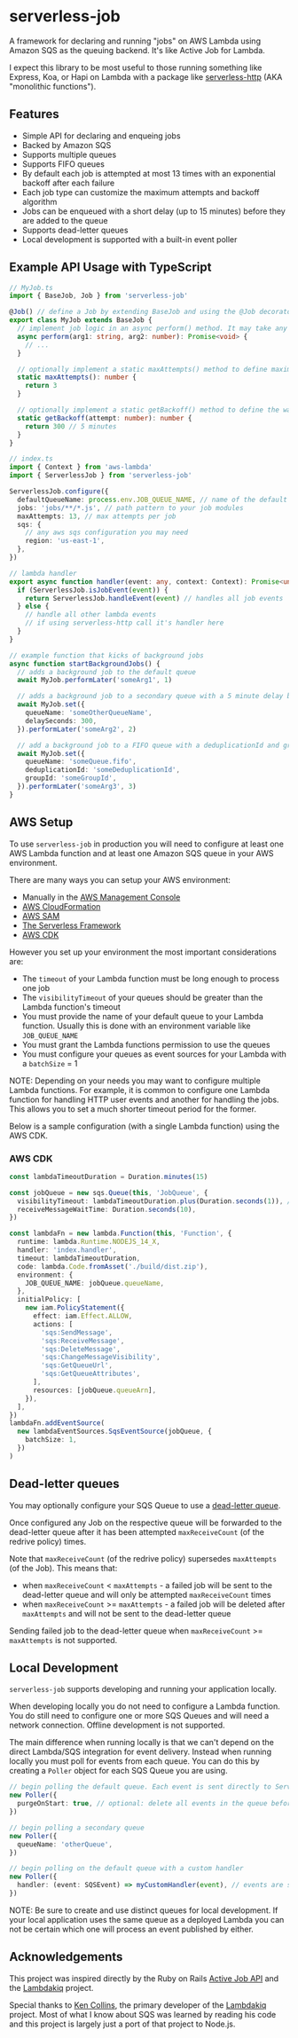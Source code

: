 # serverless-job

A framework for declaring and running "jobs" on AWS Lambda using Amazon SQS as
the queuing backend. It's like Active Job for Lambda.

I expect this library to be most useful to those running something like Express,
Koa, or Hapi on Lambda with a package like
[serverless-http](https://github.com/dougmoscrop/serverless-http) (AKA "monolithic functions").

## Features

- Simple API for declaring and enqueing jobs
- Backed by Amazon SQS
- Supports multiple queues
- Supports FIFO queues
- By default each job is attempted at most 13 times with an exponential backoff after each failure
- Each job type can customize the maximum attempts and backoff algorithm
- Jobs can be enqueued with a short delay (up to 15 minutes) before they are added to the queue
- Supports dead-letter queues
- Local development is supported with a built-in event poller

## Example API Usage with TypeScript

```typescript
// MyJob.ts
import { BaseJob, Job } from 'serverless-job'

@Job() // define a Job by extending BaseJob and using the @Job decorator
export class MyJob extends BaseJob {
  // implement job logic in an async perform() method. It may take any number of arguments but each must be serializable to JSON
  async perform(arg1: string, arg2: number): Promise<void> {
    // ...
  }

  // optionally implement a static maxAttempts() method to define maximum attempts of this job
  static maxAttempts(): number {
    return 3
  }

  // optionally implement a static getBackoff() method to define the wait time between attempt n and attempt n+1
  static getBackoff(attempt: number): number {
    return 300 // 5 minutes
  }
}
```

```typescript
// index.ts
import { Context } from 'aws-lambda'
import { ServerlessJob } from 'serverless-job'

ServerlessJob.configure({
  defaultQueueName: process.env.JOB_QUEUE_NAME, // name of the default queue
  jobs: 'jobs/**/*.js', // path pattern to your job modules
  maxAttempts: 13, // max attempts per job
  sqs: {
    // any aws sqs configuration you may need
    region: 'us-east-1',
  },
})

// lambda handler
export async function handler(event: any, context: Context): Promise<unknown> {
  if (ServerlessJob.isJobEvent(event)) {
    return ServerlessJob.handleEvent(event) // handles all job events
  } else {
    // handle all other lambda events
    // if using serverless-http call it's handler here
  }
}

// example function that kicks of background jobs
async function startBackgroundJobs() {
  // adds a background job to the default queue
  await MyJob.performLater('someArg1', 1)

  // adds a background job to a secondary queue with a 5 minute delay before it can run
  await MyJob.set({
    queueName: 'someOtherQueueName',
    delaySeconds: 300,
  }).performLater('someArg2', 2)

  // add a background job to a FIFO queue with a deduplicationId and groupId
  await MyJob.set({
    queueName: 'someQueue.fifo',
    deduplicationId: 'someDeduplicationId',
    groupId: 'someGroupId',
  }).performLater('someArg3', 3)
}
```

## AWS Setup

To use `serverless-job` in production you will need to configure at least one AWS
Lambda function and at least one Amazon SQS queue in your AWS environment.

There are many ways you can setup your AWS environment:

- Manually in the [AWS Management Console](https://aws.amazon.com/console)
- [AWS CloudFormation](https://aws.amazon.com/cloudformation)
- [AWS SAM](https://aws.amazon.com/serverless/sam)
- [The Serverless Framework](https://www.serverless.com)
- [AWS CDK](https://aws.amazon.com/cdk)

However you set up your environment the most important considerations are:

- The `timeout` of your Lambda function must be long enough to process one job
- The `visibilityTimeout` of your queues should be greater than the Lambda function's timeout
- You must provide the name of your default queue to your Lambda function. Usually this is done with an environment variable like `JOB_QUEUE_NAME`
- You must grant the Lambda functions permission to use the queues
- You must configure your queues as event sources for your Lambda with a `batchSize` = 1

NOTE: Depending on your needs you may want to configure multiple Lambda functions.
For example, it is common to configure one Lambda function for handling HTTP user
events and another for handling the jobs. This allows you to set a much shorter
timeout period for the former.

Below is a sample configuration (with a single Lambda function) using the AWS CDK.

### AWS CDK

```typescript
const lambdaTimeoutDuration = Duration.minutes(15)

const jobQueue = new sqs.Queue(this, 'JobQueue', {
  visibilityTimeout: lambdaTimeoutDuration.plus(Duration.seconds(1)), // should be greater than the lambda function's timeout
  receiveMessageWaitTime: Duration.seconds(10),
})

const lambdaFn = new lambda.Function(this, 'Function', {
  runtime: lambda.Runtime.NODEJS_14_X,
  handler: 'index.handler',
  timeout: lambdaTimeoutDuration,
  code: lambda.Code.fromAsset('./build/dist.zip'),
  environment: {
    JOB_QUEUE_NAME: jobQueue.queueName,
  },
  initialPolicy: [
    new iam.PolicyStatement({
      effect: iam.Effect.ALLOW,
      actions: [
        'sqs:SendMessage',
        'sqs:ReceiveMessage',
        'sqs:DeleteMessage',
        'sqs:ChangeMessageVisibility',
        'sqs:GetQueueUrl',
        'sqs:GetQueueAttributes',
      ],
      resources: [jobQueue.queueArn],
    }),
  ],
})
lambdaFn.addEventSource(
  new lambdaEventSources.SqsEventSource(jobQueue, {
    batchSize: 1,
  })
)
```

## Dead-letter queues

You may optionally configure your SQS Queue to use a [dead-letter queue](https://docs.aws.amazon.com/AWSSimpleQueueService/latest/SQSDeveloperGuide/sqs-dead-letter-queues.html).

Once configured any Job on the respective queue will be forwarded to the
dead-letter queue after it has been attempted `maxReceiveCount` (of the
redrive policy) times.

Note that `maxReceiveCount` (of the redrive policy) supersedes `maxAttempts`
(of the Job). This means that:

- when `maxReceiveCount` < `maxAttempts` - a failed job will be sent to the dead-letter queue and will only be attempted `maxReceiveCount` times
- when `maxReceiveCount` >= `maxAttempts` - a failed job will be deleted after `maxAttempts` and will not be sent to the dead-letter queue

Sending failed job to the dead-letter queue when `maxReceiveCount` >= `maxAttempts` is not supported.

## Local Development

`serverless-job` supports developing and running your application locally.

When developing locally you do not need to configure a Lambda function. You do
still need to configure one or more SQS Queues and will need a network connection.
Offline development is not supported.

The main difference when running locally is that we can't depend on the direct
Lambda/SQS integration for event delivery. Instead when running locally you must
poll for events from each queue. You can do this by creating a `Poller` object for
each SQS Queue you are using.

```typescript
// begin polling the default queue. Each event is sent directly to ServerlessJob.handleEvent(event)
new Poller({
  purgeOnStart: true, // optional: delete all events in the queue before polling starts. This can be useful in development to start with a clean slate
})

// begin polling a secondary queue
new Poller({
  queueName: 'otherQueue',
})

// begin polling on the default queue with a custom handler
new Poller({
  handler: (event: SQSEvent) => myCustomHandler(event), // events are sent to myCustomHandler(event) instead of ServerlessJob.handleEvent(event)
})
```

NOTE: Be sure to create and use distinct queues for local development. If your
local application uses the same queue as a deployed Lambda you can not be certain
which one will process an event published by either.

## Acknowledgements

This project was inspired directly by the Ruby on Rails [Active Job API](https://guides.rubyonrails.org/active_job_basics.html)
and the [Lambdakiq](https://github.com/customink/lambdakiq) project.

Special thanks to [Ken Collins](https://github.com/metaskills), the primary developer of the [Lambdakiq](https://github.com/customink/lambdakiq)
project. Most of what I know about SQS was learned by reading his
code and this project is largely just a port of that project to Node.js.

